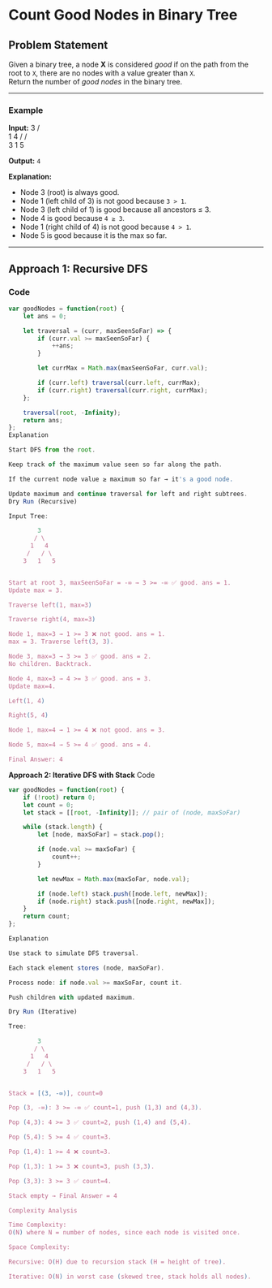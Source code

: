 # Count Good Nodes in Binary Tree

## Problem Statement
Given a binary tree, a node **X** is considered *good* if on the path from the root to `X`, there are no nodes with a value greater than `X`.  
Return the number of *good nodes* in the binary tree.

---

### Example
**Input:**
    3
   / \
  1   4
 /   / \
3   1   5

**Output:** `4`

**Explanation:**  
- Node 3 (root) is always good.  
- Node 1 (left child of 3) is not good because `3 > 1`.  
- Node 3 (left child of 1) is good because all ancestors ≤ 3.  
- Node 4 is good because `4 ≥ 3`.  
- Node 1 (right child of 4) is not good because `4 > 1`.  
- Node 5 is good because it is the max so far.

---

## Approach 1: Recursive DFS

### Code
```javascript
var goodNodes = function(root) {
    let ans = 0;

    let traversal = (curr, maxSeenSoFar) => {
        if (curr.val >= maxSeenSoFar) {
            ++ans;
        }

        let currMax = Math.max(maxSeenSoFar, curr.val);

        if (curr.left) traversal(curr.left, currMax);
        if (curr.right) traversal(curr.right, currMax);
    };

    traversal(root, -Infinity);
    return ans;
};
Explanation

Start DFS from the root.

Keep track of the maximum value seen so far along the path.

If the current node value ≥ maximum so far → it's a good node.

Update maximum and continue traversal for left and right subtrees.
Dry Run (Recursive)

Input Tree:

        3
       / \
      1   4
     /   / \
    3   1   5


Start at root 3, maxSeenSoFar = -∞ → 3 >= -∞ ✅ good. ans = 1.
Update max = 3.

Traverse left(1, max=3)

Traverse right(4, max=3)

Node 1, max=3 → 1 >= 3 ❌ not good. ans = 1.
max = 3. Traverse left(3, 3).

Node 3, max=3 → 3 >= 3 ✅ good. ans = 2.
No children. Backtrack.

Node 4, max=3 → 4 >= 3 ✅ good. ans = 3.
Update max=4.

Left(1, 4)

Right(5, 4)

Node 1, max=4 → 1 >= 4 ❌ not good. ans = 3.

Node 5, max=4 → 5 >= 4 ✅ good. ans = 4.

Final Answer: 4
```
**Approach 2: Iterative DFS with Stack**
Code
```javascript
var goodNodes = function(root) {
    if (!root) return 0;
    let count = 0;
    let stack = [[root, -Infinity]]; // pair of (node, maxSoFar)

    while (stack.length) {
        let [node, maxSoFar] = stack.pop();

        if (node.val >= maxSoFar) {
            count++;
        }

        let newMax = Math.max(maxSoFar, node.val);

        if (node.left) stack.push([node.left, newMax]);
        if (node.right) stack.push([node.right, newMax]);
    }
    return count;
};

Explanation

Use stack to simulate DFS traversal.

Each stack element stores (node, maxSoFar).

Process node: if node.val >= maxSoFar, count it.

Push children with updated maximum.

Dry Run (Iterative)

Tree:

        3
       / \
      1   4
     /   / \
    3   1   5


Stack = [(3, -∞)], count=0

Pop (3, -∞): 3 >= -∞ ✅ count=1, push (1,3) and (4,3).

Pop (4,3): 4 >= 3 ✅ count=2, push (1,4) and (5,4).

Pop (5,4): 5 >= 4 ✅ count=3.

Pop (1,4): 1 >= 4 ❌ count=3.

Pop (1,3): 1 >= 3 ❌ count=3, push (3,3).

Pop (3,3): 3 >= 3 ✅ count=4.

Stack empty → Final Answer = 4

Complexity Analysis

Time Complexity:
O(N) where N = number of nodes, since each node is visited once.

Space Complexity:

Recursive: O(H) due to recursion stack (H = height of tree).

Iterative: O(N) in worst case (skewed tree, stack holds all nodes).